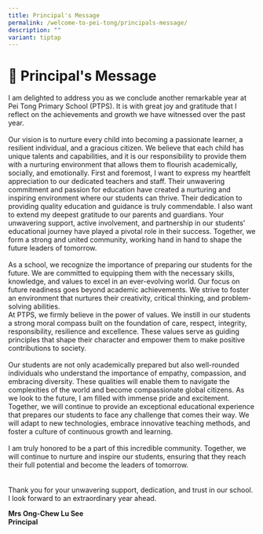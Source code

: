 ```yaml
---
title: Principal's Message
permalink: /welcome-to-pei-tong/principals-message/
description: ""
variant: tiptap
---
```

<h1>📃 Principal's Message</h1><p>I am delighted to address you as we conclude another remarkable year at Pei Tong Primary School (PTPS). It is with great joy and gratitude that I reflect on the achievements and growth we have witnessed over the past year.<br><br>Our vision is to nurture every child into becoming a passionate learner, a resilient individual, and a gracious citizen. We believe that each child has unique talents and capabilities, and it is our responsibility to provide them with a nurturing environment that allows them to flourish academically, socially, and emotionally. First and foremost, I want to express my heartfelt appreciation to our dedicated teachers and staff. Their unwavering commitment and passion for education have created a nurturing and inspiring environment where our students can thrive. Their dedication to providing quality education and guidance is truly commendable. I also want to extend my deepest gratitude to our parents and guardians. Your unwavering support, active involvement, and partnership in our students' educational journey have played a pivotal role in their success. Together, we form a strong and united community, working hand in hand to shape the future leaders of tomorrow.<br><br>As a school, we recognize the importance of preparing our students for the future. We are committed to equipping them with the necessary skills, knowledge, and values to excel in an ever-evolving world. Our focus on future readiness goes beyond academic achievements. We strive to foster an environment that nurtures their creativity, critical thinking, and problem-solving abilities. <br>At PTPS, we firmly believe in the power of values. We instill in our students a strong moral compass built on the foundation of care, respect, integrity, responsibility, resilience and excellence. These values serve as guiding principles that shape their character and empower them to make positive contributions to society.<br><br>Our students are not only academically prepared but also well-rounded individuals who understand the importance of empathy, compassion, and embracing diversity. These qualities will enable them to navigate the complexities of the world and become compassionate global citizens. As we look to the future, I am filled with immense pride and excitement. Together, we will continue to provide an exceptional educational experience that prepares our students to face any challenge that comes their way. We will adapt to new technologies, embrace innovative teaching methods, and foster a culture of continuous growth and learning.<br><br>I am truly honored to be a part of this incredible community. Together, we will continue to nurture and inspire our students, ensuring that they reach their full potential and become the leaders of tomorrow.<br><br><br>Thank you for your unwavering support, dedication, and trust in our school. I look forward to an extraordinary year ahead.</p><p><strong>Mrs Ong-Chew Lu See</strong><br><strong>Principal</strong></p>